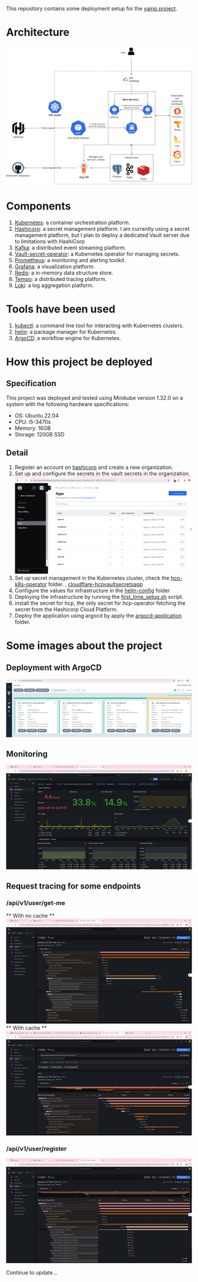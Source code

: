 This repository contains some deployment setup for
the [yamp project](https://github.com/ngodat0103/yamp.git).

# Architecture
![architecture](docs/architecture.png)

# Components
1. [Kubernetes](https://kubernetes.io/docs/concepts/overview/): a container orchestration platform.
2. [Hashicorp](https://developer.hashicorp.com/hcp/docs/vault-secrets): a secret management platform. 
I am currently using a secret management platform, but I plan to deploy a dedicated Vault server due to limitations with HashiCorp
3. [Kafka](https://kafka.apache.org/): a distributed event streaming platform.
4. [Vault-secret-operator](https://developer.hashicorp.com/vault/tutorials/kubernetes/vault-secrets-operator): a Kubernetes operator for managing secrets. 
4. [Prometheus](https://prometheus.io/): a monitoring and alerting toolkit.
5. [Grafana](https://grafana.com/): a visualization platform.
6. [Redis](https://redis.io/): a in-memory data structure store.
7. [Tempo](https://grafana.com/oss/tempo/): a distributed tracing platform.
8. [Loki](https://grafana.com/oss/loki/): a log aggregation platform.

# Tools have been used
1. [kubectl](https://kubernetes.io/docs/reference/kubectl/overview/): a command line tool for interacting with Kubernetes clusters.
2. [helm](https://helm.sh/): a package manager for Kubernetes.
3. [ArgoCD](https://argoproj.github.io/argo/): a workflow engine for Kubernetes.
# How this project be deployed
## Specification
This project was deployed and tested using Minikube version 1.32.0 on a system with the following hardware specifications:
- OS: Ubuntu 22.04 
- CPU: i5-3470s
- Memory: 16GB
- Storage: 120GB SSD 
## Detail 
1. Register an account on [hashicorp](https://app.terraform.io/signup/account) and create a new organization.
2. Set up and configure the secrets in the vault secrets in the organization.
![hashicorp-secret](docs/hashicorp-secret.png)
3. Set up secret management in the Kubernetes cluster, check the [hcp-k8s-operator](charts/template-old/hcp-k8s-operator) folder.
, [cloudflare-hcpvaultsecretsapp](charts/template-old/hcp-k8s-operator/hcpvaultsecretsapp/cloudflared-hcpvaultsecretsapp.yaml)
4. Configure the values for infrastructure in the [helm-config](./infra/helm-config) folder
5. Deploying the infrastructure by running the [first_time_setup.sh](./infra/first_time_setup.sh) script. 
6. install the secret for hcp, the only secret for hcp-operator fetching the secret from the Hashicorp Cloud Platform.
7. Deploy the application using argocd by apply the [argocd-application](argocd/prod) folder.
# Some images about the project
## Deployment with ArgoCD
![argocd](docs/argocd.png)
## Monitoring
![application](docs/application-monitoring.png)
## Request tracing for some endpoints
### /api/v1/user/get-me
** With no cache **
![get-me.png](docs/get-me-with-no-cache.png)
** With cache **
![get-me-cache.png](docs/get-me-with-cache.png)
### /api/v1/user/register
![register.png](docs/register.png)


Continue to update...
```



